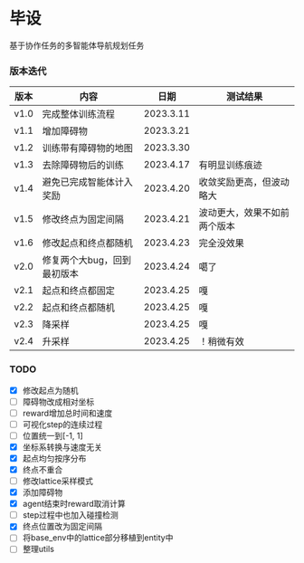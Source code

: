 # 毕设

基于协作任务的多智能体导航规划任务

### 版本迭代

| 版本   | 内容              | 日期        | 测试结果           |
|------|-----------------|-----------|----------------|
| v1.0 | 完成整体训练流程        | 2023.3.11 |                |
| v1.1 | 增加障碍物           | 2023.3.21 |                |
| v1.2 | 训练带有障碍物的地图      | 2023.3.30 |                |
| v1.3 | 去除障碍物后的训练       | 2023.4.17 | 有明显训练痕迹        |
| v1.4 | 避免已完成智能体计入奖励    | 2023.4.20 | 收敛奖励更高，但波动略大   |
| v1.5 | 修改终点为固定间隔       | 2023.4.21 | 波动更大，效果不如前两个版本 |
| v1.6 | 修改起点和终点都随机      | 2023.4.23 | 完全没效果          |
| v2.0 | 修复两个大bug，回到最初版本 | 2023.4.24 | 噶了             |
| v2.1 | 起点和终点都固定        | 2023.4.25 | 嘎              |
| v2.2 | 起点和终点都随机        | 2023.4.25 | 嘎              |
| v2.3 | 降采样             | 2023.4.25 | 嘎              |
| v2.4 | 升采样             | 2023.4.25 | ！稍微有效          |


### TODO

- [x] 修改起点为随机
- [ ] 障碍物改成相对坐标
- [ ] reward增加总时间和速度
- [ ] 可视化step的连续过程
- [ ] 位置统一到[-1, 1]
- [x] 坐标系转换与速度无关
- [x] 起点均匀按序分布
- [x] 终点不重合
- [ ] 修改lattice采样模式
- [x] 添加障碍物
- [x] agent结束时reward取消计算
- [ ] step过程中也加入碰撞检测
- [x] 终点位置改为固定间隔
- [ ] 将base_env中的lattice部分移植到entity中
- [ ] 整理utils